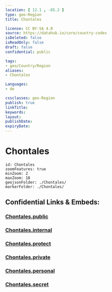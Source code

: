 ```yaml
---
location: [ 12.1 , -85.2 ] 
type: geo-Region
title: Chontales

license: CC BY-SA 4.0
source: https://datahub.io/core/country-codes
isDeleted: false
isReadOnly: false
draft: false
confidential: public

tags:
- geo/Country/Region
aliases:
- Chontales

Languages:
- de

cssclasses: geo-Region
publish: true
linkTitle: 
keywords: 
layout: 
publishDate: 
expiryDate: 
---
```


# Chontales

```leaflet
id: Chontales
zoomFeatures: true 
minZoom: 2 
maxZoom: 18
geojsonFolder: ./Chontales/
markerFolder: ./Chontales/
```


## Confidential Links & Embeds: 

### [Chontales.public](/_public/\Earth\Continent\America~Central\Nicaragua\departments~NicaraguaChontales.public.md) 

### [Chontales.internal](/_internal/\Earth\Continent\America~Central\Nicaragua\departments~NicaraguaChontales.internal.md) 

### [Chontales.protect](/_protect/\Earth\Continent\America~Central\Nicaragua\departments~NicaraguaChontales.protect.md) 

### [Chontales.private](/_private/\Earth\Continent\America~Central\Nicaragua\departments~NicaraguaChontales.private.md) 

### [Chontales.personal](/_personal/\Earth\Continent\America~Central\Nicaragua\departments~NicaraguaChontales.personal.md) 

### [Chontales.secret](/_secret/\Earth\Continent\America~Central\Nicaragua\departments~NicaraguaChontales.secret.md)

